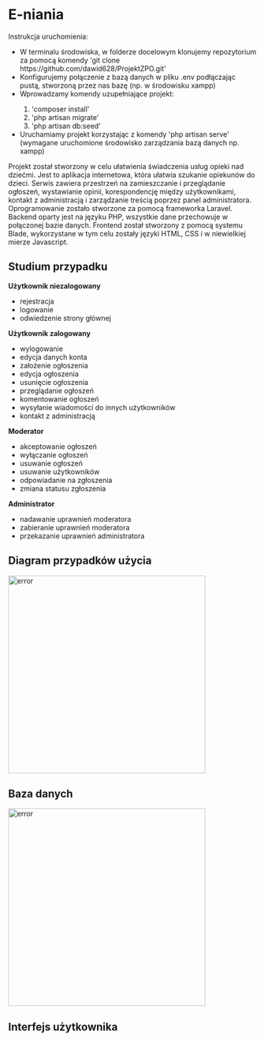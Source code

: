 # E-niania

<p>Instrukcja uruchomienia:</p>
<ul>
    <li>W terminalu środowiska, w folderze docelowym klonujemy repozytorium za pomocą komendy 'git clone https://github.com/dawid628/ProjektZPO.git'</li>
    <li>Konfigurujemy połączenie z bazą danych w pliku .env podłączając pustą, stworzoną przez nas bazę (np. w środowisku xampp)</li>
    <li>Wprowadzamy komendy uzupełniające projekt:</li>
    <ol>
        <li>'composer install'</li>
        <li>'php artisan migrate'</li>
    <li>'php artisan db:seed'</li>
    </ol>
    <li>Uruchamiamy projekt korzystając z komendy 'php artisan serve' (wymagane uruchomione środowisko zarządzania bazą danych np. xampp)</li>
</ul>

Projekt został stworzony w celu ułatwienia świadczenia usług opieki nad dziećmi. Jest to aplikacja internetowa, która ułatwia szukanie opiekunów do dzieci. Serwis zawiera przestrzeń na zamieszczanie i przeglądanie ogłoszeń, wystawianie opinii, korespondencję między użytkownikami, kontakt z administracją i zarządzanie treścią poprzez panel administratora.
Oprogramowanie zostało stworzone za pomocą frameworka Laravel. Backend oparty jest na języku PHP, wszystkie dane przechowuje w połączonej bazie danych. Frontend został stworzony z pomocą systemu Blade, wykorzystane w tym celu zostały języki HTML, CSS i w niewielkiej mierze Javascript.

## Studium przypadku
<b>Użytkownik niezalogowany</b>
<ul>
	<li>rejestracja</li>
	<li>logowanie</li>
	<li>odwiedzenie strony głównej</li>
</ul>
<b>Użytkownik zalogowany</b>
<ul>
	<li>wylogowanie</li>
	<li>edycja danych konta</li>
	<li>założenie ogłoszenia</li>
	<li>edycja ogłoszenia</li>
	<li>usunięcie ogłoszenia</li>
	<li>przeglądanie ogłoszeń</li>
	<li>komentowanie ogłoszeń</li>
	<li>wysyłanie wiadomości do innych użytkowników</li>
	<li>kontakt z administracją</li>
</ul>
<b>Moderator</b>
<ul>
	<li>akceptowanie ogłoszeń</li>
	<li>wyłączanie ogłoszeń</li>
	<li>usuwanie ogłoszeń</li>
	<li>usuwanie użytkowników</li>
	<li>odpowiadanie na zgłoszenia</li>
	<li>zmiana statusu zgłoszenia</li>
</ul>
<b>Administrator</b>
<ul>
	<li>nadawanie uprawnień moderatora</li>
	<li>zabieranie uprawnień moderatora</li>
	<li>przekazanie uprawnień administratora</li>
</ul>

## Diagram przypadków użycia
<img src="https://www.facebook.com/messenger_media/?attachment_id=6142489839103035&message_id=mid.%24cAABa89GDl6qMEEmW52F3wRKZK3Z7&thread_id=100003238614954"  width="400" height="400" alt="error" />

## Baza danych
<img src="/bazdanych.png"  width="400" height="400" alt="error" />

## Interfejs użytkownika
